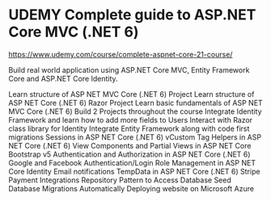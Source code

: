 # UDEMY Complete guide to ASP.NET Core MVC (.NET 6)

https://www.udemy.com/course/complete-aspnet-core-21-course/

Build real world application using ASP.NET Core MVC, Entity Framework Core and ASP.NET Core Identity.

Learn structure of ASP NET MVC Core (.NET 6) Project
Learn structure of ASP NET Core (.NET 6) Razor Project
Learn basic fundamentals of ASP NET MVC Core (.NET 6)
Build 2 Projects throughout the course
Integrate Identity Framework and learn how to add more fields to Users
Interact with Razor class library for Identity
Integrate Entity Framework along with code first migrations
Sessions in ASP NET Core (.NET 6)
vCustom Tag Helpers in ASP NET Core (.NET 6)
View Components and Partial Views in ASP NET Core
Bootstrap v5
Authentication and Authorization in ASP NET Core (.NET 6)
Google and Facebook Authentication/Login
Role Management in ASP NET Core Identity
Email notifications
TempData in ASP NET Core (.NET 6)
Stripe Payment Integrations
Repository Pattern to Access Database
Seed Database Migrations Automatically
Deploying website on Microsoft Azure
